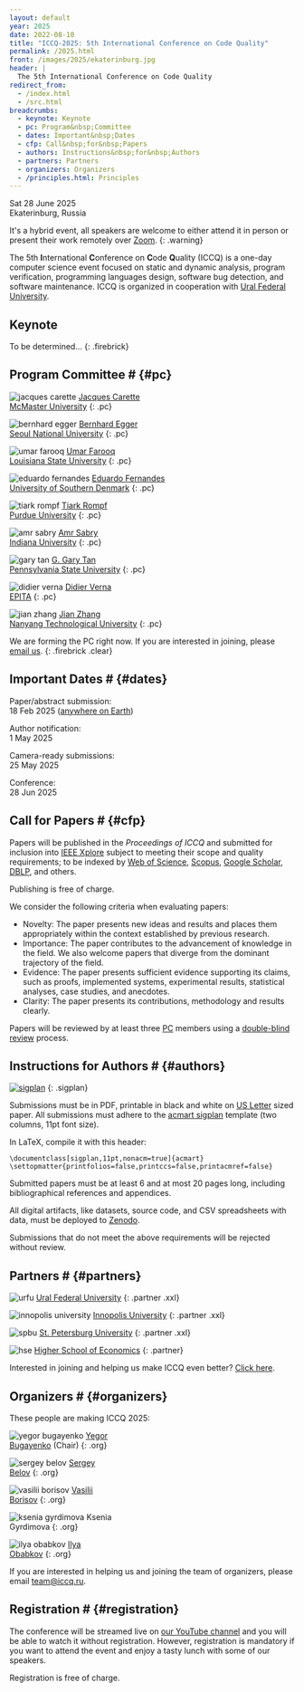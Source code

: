 ```yaml
---
layout: default
year: 2025
date: 2022-08-10
title: "ICCQ-2025: 5th International Conference on Code Quality"
permalink: /2025.html
front: /images/2025/ekaterinburg.jpg
header: |
  The 5th International Conference on Code Quality
redirect_from:
  - /index.html
  - /src.html
breadcrumbs:
  - keynote: Keynote
  - pc: Program&nbsp;Committee
  - dates: Important&nbsp;Dates
  - cfp: Call&nbsp;for&nbsp;Papers
  - authors: Instructions&nbsp;for&nbsp;Authors
  - partners: Partners
  - organizers: Organizers
  - /principles.html: Principles
---
```


Sat 28 June 2025
<br/>
Ekaterinburg, Russia

It's a hybrid event, all speakers are welcome to either attend it 
in person or present their work remotely over [Zoom](https://zoom.us/).
{: .warning}

The 5th **I**nternational **C**onference on **C**ode **Q**uality (ICCQ)
is a one-day computer science event
focused on
static and dynamic analysis,
program verification,
programming languages design,
software bug detection,
and software maintenance.
ICCQ is organized in cooperation with
[Ural Federal University](https://urfu.ru/).
<!--
ICCQ is organized in cooperation with
[IEEE Computer Society](https://conferences.ieee.org/conferences_events/conferences/conferencedetails/60895).
-->

<!--
[![ieee](/images/ieee-cs.svg)](https://conferences.ieee.org/conferences_events/conferences/conferencedetails/60895)
{: .nonprofit}
-->

## Keynote

To be determined...
{: .firebrick}

<!--
## Steering Committee # {#steering}

To be determined...
{: .firebrick}
-->

## Program Committee # {#pc}

![jacques carette](/images/pc/jacques_carette.jpg)
[Jacques Carette](https://scholar.google.com/citations?user=Sc-k-EgAAAAJ)
<br/>
[McMaster University](https://www.eng.mcmaster.ca/cas/)
{: .pc}

![bernhard egger](/images/pc/bernhard-egger.jpg)
[Bernhard Egger](https://scholar.google.com/citations?user=g-ZpvTIAAAAJ)
<br/>
[Seoul National University](https://cse.snu.ac.kr/en/professor/bernhard-egger)
{: .pc}

![umar farooq](/images/pc/umar-farooq.jpg)
[Umar Farooq](https://csc.lsu.edu/~ufarooq/)
<br/>
[Louisiana State University](https://csc.lsu.edu)
{: .pc}

![eduardo fernandes](/images/pc/eduardo-fernandes.jpg)
[Eduardo Fernandes](https://scholar.google.com/citations?user=bPnuCiMAAAAJ)
<br/>
[University of Southern Denmark](https://portal.findresearcher.sdu.dk/en/organisations/sdu-software-engineering)
{: .pc}

![tiark rompf](/images/pc/tiark-rompf.jpg)
[Tiark  Rompf](http://tiarkrompf.github.io/)
<br/>
[Purdue University](https://www.purdue.edu/)
{: .pc}

![amr sabry](/images/pc/amr-sabry.jpg)
[Amr Sabry](https://scholar.google.com/citations?user=dYGSG4EAAAAJ)
<br/>
[Indiana University](https://luddy.indiana.edu/)
{: .pc}

![gary tan](/images/pc/gary-tan.jpg)
[G. Gary Tan](https://scholar.google.com/citations?user=JP0dqTEAAAAJ&hl=en)
<br/>
[Pennsylvania State University](https://www.eecs.psu.edu/)
{: .pc}

![didier verna](/images/pc/didier-verna.jpg)
[Didier Verna](https://scholar.google.fr/citations?user=O9G-pNoAAAAJ)
<br/>
[EPITA](https://www.epita.fr)
{: .pc}

![jian zhang](/images/pc/jian-zhang.jpg)
[Jian Zhang](https://scholar.google.com/citations?user=ki1y5TQAAAAJ)
<br/>
[Nanyang Technological University](https://www.ntu.edu.sg/)
{: .pc}

We are forming the PC right now. If you are interested in joining,
please [email us](mailto:pc@iccq.ru).
{: .firebrick .clear}

## Important Dates # {#dates}

Paper/abstract submission:<br>
18 Feb 2025
([anywhere on Earth](https://en.wikipedia.org/wiki/Anywhere_on_Earth))

Author notification:<br>
1 May 2025

Camera-ready submissions:<br>
25 May 2025

Conference:<br>
28 Jun 2025

## Call for Papers # {#cfp}

Papers will be published in the _Proceedings of ICCQ_
and submitted for inclusion into
[IEEE Xplore](https://ieeexplore.ieee.org/Xplore/home.jsp)
subject to meeting their scope and quality requirements;
to be indexed by
[Web of Science][WoS],
[Scopus](https://www.scopus.com/home.uri),
[Google Scholar](https://scholar.google.com/),
[DBLP](https://dblp.uni-trier.de/), and others.

Publishing is free of charge.

We consider the following criteria when evaluating papers:

* Novelty: The paper presents new ideas and results and places them
appropriately within the context established by previous research.
* Importance: The paper contributes to the advancement of knowledge in
the field. We also welcome papers that diverge from the dominant trajectory
of the field.
* Evidence: The paper presents sufficient evidence supporting its claims,
such as proofs, implemented systems, experimental results, statistical
analyses, case studies, and anecdotes.
* Clarity: The paper presents its contributions, methodology and
results clearly.

Papers will be reviewed by at least three [PC](#pc) members using
a [double-blind review][double-blind] process.

## Instructions for Authors # {#authors}

[![sigplan](/images/sample-sigplan.png)](/images/sample-sigplan.pdf)
{: .sigplan}

Submissions must be in PDF, printable in black and white on
[US Letter](https://en.wikipedia.org/wiki/Letter_%28paper_size%29) sized paper.
All submissions must adhere to the
[acmart sigplan](https://www.sigplan.org/Resources/Author/)
template (two columns, 11pt font size).

In LaTeX, compile it with this header:

```
\documentclass[sigplan,11pt,nonacm=true]{acmart}
\settopmatter{printfolios=false,printccs=false,printacmref=false}
```

Submitted papers must be at least 6 and at most 20 pages long,
including bibliographical references and appendices.

All digital artifacts, like datasets, source code,
and CSV spreadsheets with data,
must be deployed to [Zenodo](https://zenodo.org/).

Submissions that do not meet the above requirements
will be rejected without review.

<!-- [Click here](https://easychair.org/cfp/iccq24) to submit via EasyChair. -->

## Partners # {#partners}

![urfu](/images/partners/urfu.svg)
[Ural Federal University](https://urfu.ru/)
{: .partner .xxl}

![innopolis university](/images/partners/iu.svg)
[Innopolis University](https://innopolis.university/)
{: .partner .xxl}

![spbu](/images/partners/spbu.svg)
[St. Petersburg University](https://english.spbu.ru)
{: .partner .xxl}

![hse](/images/partners/hse.svg)
[Higher School of Economics](https://www.hse.ru/en/)
{: .partner}

Interested in joining and helping us make ICCQ even better?
[Click here](/partnership.html).

## Organizers # {#organizers}

These people are making ICCQ 2025:

![yegor bugayenko](/images/orgs/yegor-bugayenko.jpg)
[Yegor<br/>Bugayenko](https://www.yegor256.com/about-me.html) (Chair)
{: .org}

![sergey belov](/images/orgs/sergey-belov.jpg)
[Sergey<br/>Belov](https://www.linkedin.com/in/sebelov/)
{: .org}

![vasilii borisov](/images/orgs/vasilii-borisov.jpg?1)
[Vasilii<br/>Borisov](https://scholar.google.ru/citations?user=K7dfzIwAAAAJ&hl)
{: .org}

![ksenia gyrdimova](/images/orgs/ksenia-gyrdimova.jpg?1)
Ksenia<br/>Gyrdimova
{: .org}

![ilya obabkov](/images/orgs/ilya-obabkov.jpg?1)
[Ilya<br/>Obabkov](https://www.linkedin.com/in/obabkov/)
{: .org}

If you are interested in helping us and joining the team
of organizers, please email [team@iccq.ru](mailto:team@iccq.ru).

## Registration # {#registration}

The conference will be streamed live
on [our YouTube channel][youtube] and you
will be able to watch it without registration.
However, registration is mandatory if you want to attend the event
and enjoy a tasty lunch with some of our speakers.

Registration is free of charge.

[youtube]: https://www.youtube.com/channel/UC_W-pjp6HWJGjK2sayFrnag
[double-blind]: https://www.journals.elsevier.com/social-science-and-medicine/policies/double-blind-peer-review-guidelines
[WoS]: https://clarivate.com/webofsciencegroup/solutions/web-of-science/
